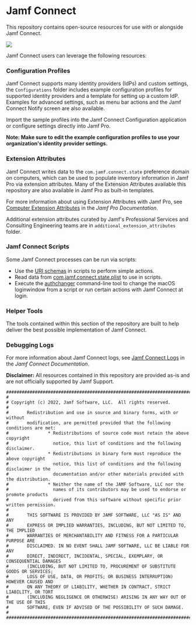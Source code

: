 # Jamf Connect

This repository contains open-source resources for use with or alongside Jamf Connect.

![](https://resources.jamf.com/images/logos/Jamf-Connect-color.png)

Jamf Connect users can leverage the following resources:

### Configuration Profiles

Jamf Connect supports many identity providers (IdPs) and custom settings, the `Configurations` folder includes example configuration profiles for supported identity providers and a template for setting up a custom IdP. Examples for advanced settings, such as menu bar actions and the Jamf Connect Notify screen are also available.

Import the sample profiles into the Jamf Connect Configuration application or configure settings directly into Jamf Pro.

**Note: Make sure to edit the example configuration profiles to use your organization's identity provider settings.**

### Extension Attributes

Jamf Connect writes data to the `com.jamf.connect.state` preference domain on computers, which can be used to populate inventory information in Jamf Pro via extension attributes. Many of the Extension Attributes available this repository are also available in Jamf Pro as built-in templates.

For more information about using Extension Attributes with Jamf Pro, see [Computer Extension Attributes](https://docs.jamf.com/jamf-pro/administrator-guide/Computer_Extension_Attributes.html) in the _Jamf Pro Documentation_.

Additional extension attributes curated by Jamf's Professional Services and Consulting Engineering teams are in `additional_extension_attributes` folder.

### Jamf Connect Scripts

Some Jamf Connect processes can be run via scripts:

- Use the [URI schemas](https://docs.jamf.com/jamf-connect/documentation/Jamf_Connect_URL_Scheme.html) in scripts to perform simple actions.
- Read data from [com.jamf.connect.state.plist](https://docs.jamf.com/jamf-connect/documentation/State_Settings_and_User_Status.html) to use in scripts.
- Execute the [authchanger](https://docs.jamf.com/jamf-connect/documentation/authchanger.html) command-line tool to change the macOS loginwindow from a script or run certain actions with Jamf Connect at login.

### Helper Tools

The tools contained within this section of the repository are built to help deliver the best possible implementation of Jamf Connect.

### Debugging Logs

For more information about Jamf Connect logs, see [Jamf Connect Logs](https://docs.jamf.com/jamf-connect/documentation/Jamf_Connect_Logs.html) in the _Jamf Connect Documentation_.

**Disclaimer:** All resources contained in this repository are provided as-is and are not officially supported by Jamf Support.

```
####################################################################################################
#
# Copyright (c) 2022, Jamf Software, LLC.  All rights reserved.
#
#       Redistribution and use in source and binary forms, with or without
#       modification, are permitted provided that the following conditions are met:
#               * Redistributions of source code must retain the above copyright
#                 notice, this list of conditions and the following disclaimer.
#               * Redistributions in binary form must reproduce the above copyright
#                 notice, this list of conditions and the following disclaimer in the
#                 documentation and/or other materials provided with the distribution.
#               * Neither the name of the JAMF Software, LLC nor the
#                 names of its contributors may be used to endorse or promote products
#                 derived from this software without specific prior written permission.
#
#       THIS SOFTWARE IS PROVIDED BY JAMF SOFTWARE, LLC "AS IS" AND ANY
#       EXPRESS OR IMPLIED WARRANTIES, INCLUDING, BUT NOT LIMITED TO, THE IMPLIED
#       WARRANTIES OF MERCHANTABILITY AND FITNESS FOR A PARTICULAR PURPOSE ARE
#       DISCLAIMED. IN NO EVENT SHALL JAMF SOFTWARE, LLC BE LIABLE FOR ANY
#       DIRECT, INDIRECT, INCIDENTAL, SPECIAL, EXEMPLARY, OR CONSEQUENTIAL DAMAGES
#       (INCLUDING, BUT NOT LIMITED TO, PROCUREMENT OF SUBSTITUTE GOODS OR SERVICES;
#       LOSS OF USE, DATA, OR PROFITS; OR BUSINESS INTERRUPTION) HOWEVER CAUSED AND
#       ON ANY THEORY OF LIABILITY, WHETHER IN CONTRACT, STRICT LIABILITY, OR TORT
#       (INCLUDING NEGLIGENCE OR OTHERWISE) ARISING IN ANY WAY OUT OF THE USE OF THIS
#       SOFTWARE, EVEN IF ADVISED OF THE POSSIBILITY OF SUCH DAMAGE.
#
####################################################################################################

```